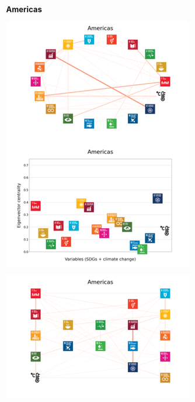 ## Americas

<img src="Americas_circular_network_logos.png">
<img src="Americas_eigenvector_centrality.png">
<br>
<br>
<img src="Americas_multipartite_network_logos_cluster.png">
